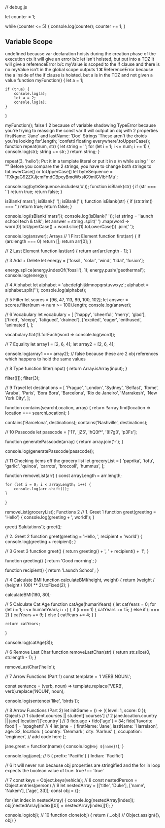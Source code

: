 // debug.js

let counter = 1;

while (counter <= 5) {
  console.log(counter);
  counter += 1;
}


## Variable Scope
undefined because var declaration hoists during the creation phase of the execution ctx
It will give an error b/c let isn't hoisted, but put into a TDZ
It will give a referenceError b/c myValue is scoped to the if clause and there is no myValue isn't in the global scope
outputs 1
❌ ReferenceError because the a inside of the if clause is hoisted, but a is in the TDZ and not given a value
function myFunction() {
	let a = 1;

	if (true) {
		console.log(a);
		let a = 2;
		console.log(a);
	}
}

myFunction();
false
1
2 because of variable shadowing
TypeError because you're trying to reassign the const var
It will output an obj with 2 properties firstName: 'Jane' and lastName: 'Doe'
Strings
'These aren't the droids you're looking for'.length;
'confetti floating everywhere'.toUpperCase();
function repeat(num, str) {
	let string = '';
	for (let i = 1; i <= num; i += 1) {
		console.log(str);
		string += str;
	}
	return string;
}

repeat(3, 'hello');
Put it in a template literal or put it in a \n while using '' or ""
Before you compare the 2 strings, you have to change both strings to toLowerCase() or toUpperCase()
let byteSequence = 'TXkgaG92ZXJjcmFmdCBpcyBmdWxsIG9mIGVlbHMu';

console.log(byteSequence.includes('x'));
function isBlank(str) {
	if (str === '') return true;
	return false;
}

isBlank('mars');
isBlank('  ');
isBlank('');
function isBlank(str) {
	if (str.trim() === '') return true;
	return false;
}

console.log(isBlank('mars'));
console.log(isBlank(' '));
let string = 'launch school tech & talk';
let answer = string
	.split(' ')
	.map(word => word[0].toUpperCase() + word.slice(1).toLowerCase())
	.join(' ');

console.log(answer);
Arrays
// 1 First Element
function first(arr) {
	if (arr.length === 0) return [];
	return arr[0];
}

// 2 Last Element
function last(arr) {
	return arr[arr.length - 1];
}

// 3 Add + Delete
let energy = ['fossil', 'solar', 'wind', 'tidal', 'fusion'];

energy.splice(energy.indexOf('fossil'), 1);
energy.push('geothermal');
console.log(energy);

// 4 Alphabet
let alphabet = 'abcdefghijklmnopqrstuvwxyz';
alphabet = alphabet.split('');
console.log(alphabet);

// 5 Filter
let scores = [96, 47, 113, 89, 100, 102];
let answer = scores.filter(num => num >= 100).length;
console.log(answer);

// 6 Vocabulary
let vocabulary = [
	['happy', 'cheerful', 'merry', 'glad'],
	['tired', 'sleepy', 'fatigued', 'drained'],
	['excited', 'eager', 'enthused', 'animated'],
];

vocabulary.flat(1).forEach(word => console.log(word));

// 7 Equality
let array1 = [2, 6, 4];
let array2 = [2, 6, 4];

console.log(array1 === array2);
// false because these are 2 obj references which happens to hold the same values

// 8 Type
function filter(input) {
	return Array.isArray(input);
}

filter([]);
filter(3);

// 9 Travel
let destinations = [
	'Prague',
	'London',
	'Sydney',
	'Belfast',
	'Rome',
	'Aruba',
	'Paris',
	'Bora Bora',
	'Barcelona',
	'Rio de Janeiro',
	'Marrakesh',
	'New York City',
];

function contains(searchLocation, array) {
	return !!array.find(location => location === searchLocation);
}

contains('Barcelona', destinations);
contains('Nashville', destinations);

// 10 Passcode
let passcode = ['11', 'jZ5', 'hQ3f*', '8!7g3', 'p3Fs'];

function generatePasscode(array) {
	return array.join('-');
}

console.log(generatePasscode(passcode));

// 11 Checking items off the grocery list
let groceryList = [
	'paprika',
	'tofu',
	'garlic',
	'quinoa',
	'carrots',
	'broccoli',
	'hummus',
];

function removeList(arr) {
	const arrayLength = arr.length;

	for (let i = 0; i < arrayLength; i++) {
		console.log(arr.shift());
	}
}

removeList(groceryList);
Functions 2
// 1. Greet 1
function greet(greeting = 'Hello') {
	console.log(greeting + ', world!');
}

greet('Salutations');
greet();

// 2. Greet 2
function greet(greeting = 'Hello, ', recipient = 'world') {
	console.log(greeting + recipient);
}

// 3 Greet 3
function greet() {
	return greeting() + ', ' + recipient() + '!';
}

function greeting() {
	return 'Good morning';
}

function recipient() {
	return 'Launch School';
}

// 4 Calculate BMI
function calculateBMI(height, weight) {
	return (weight / (height / 100) ** 2).toFixed(2);
}

calculateBMI(180, 80);

// 5 Calculate Cat Age
function catAge(humanYears) {
	let catYears = 0;
	for (let i = 1; i <= humanYears; i++) {
		if (i === 1) {
			catYears += 15;
		} else if (i === 2) {
			catYears += 9;
		} else {
			catYears += 4;
		}
	}

	return catYears;
}

console.log(catAge(3));

// 6 Remove Last Char
function removeLastChar(str) {
	return str.slice(0, str.length - 1);
}

removeLastChar('hello');

// 7 Arrow Functions (Part 1)
const template = 'I VERB NOUN.';

const sentence = (verb, noun) =>
	template.replace('VERB', verb).replace('NOUN', noun);

console.log(sentence('like', 'birds'));

// 8 Arrow Functions (Part 2)
let initGame = () => ({ level: 1, score: 0 });
Objects
// 1
student.courses || student['courses']
// 2
jane.location.country || jane['location']['country']
// 3
fido.age • fido['age'] = 34;
fido['favorite food'] = 'spaghetti'
// 4
let jane = {
  firstName: 'Jane',
  lastName: 'Harrelson',
  age: 32,
  location: {
    country: 'Denmark',
    city: 'Aarhus'
  },
  occupation: 'engineer',
  // add code here
};

jane.greet = function(name) {
	console.log(`Hej ${name}!`);
}

console.log(jane);
// 5
{ prefix: 'Pacific'}
{ Indian: 'Pacific'}

// 6 It will never run because obj properties are stringified and the for in loop expects the boolean value of true. true !== 'true'

// 7
const keys = Object.keys(vehicle);
// 8
const nestedPerson = Object.entries(person)
// 9
let nestedArray = [['title', 'Duke'], ['name', 'Nukem'], ['age', 33]];
const obj = {};

for (let index in nestedArray) {
	console.log(nestedArray[index]);
	obj[nestedArray[index][0]] = nestedArray[index][1];
}

console.log(obj);
// 10
function clone(obj) {
	return {...obj}
	// Object.assign({}, obj)
}